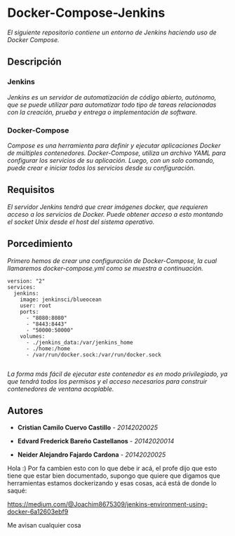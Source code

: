 # Docker-Compose-Jenkins
_El siguiente repositorio contiene un entorno de Jenkins haciendo uso de Docker Compose._

## Descripción 

### Jenkins
_Jenkins es un servidor de automatización de código abierto, autónomo, que se puede utilizar para automatizar todo tipo de tareas relacionadas con la creación, prueba y entrega o implementación de software._

### Docker-Compose
_Compose es una herramienta para definir y ejecutar aplicaciones Docker de múltiples contenedores. Docker-Compose, utiliza un archivo YAML para configurar los servicios de su aplicación. Luego, con un solo comando, puede crear e iniciar todos los servicios desde su configuración._

## Requisitos
_El servidor Jenkins tendrá que crear imágenes docker, que requieren acceso a los servicios de Docker. Puede obtener acceso a esto montando el socket Unix desde el host del sistema operativo._

## Porcedimiento
_Primero hemos de crear una configuración de Docker-Compose, la cual llamaremos docker-compose.yml como se muestra a continuación._
```
version: "2"
services:
  jenkins:
    image: jenkinsci/blueocean
    user: root
    ports:
      - "8080:8080"
      - "8443:8443"
      - "50000:50000"
    volumes:
      - ./jenkins_data:/var/jenkins_home
      - ./home:/home
      - /var/run/docker.sock:/var/run/docker.sock
      
```
_La forma más fácil de ejecutar este contenedor es en modo privilegiado, ya que tendrá todos los permisos y el acceso necesarios para construir contenedores de ventana acoplable._

## Autores

* **Cristian Camilo Cuervo Castillo** - *20142020025*

* **Edvard Frederick Bareño Castellanos** - *20142020014*

* **Neider Alejandro Fajardo Cardona** - *20142020025*

Hola :) Por fa cambien esto con lo que debe ir acá, el profe dijo que esto tiene que estar bien documentado, supongo que quiere que digamos que herramientas estamos dockerizando y esas cosas, acá está de donde lo saqué: 

https://medium.com/@Joachim8675309/jenkins-environment-using-docker-6a12603ebf9

Me avisan cualquier cosa
